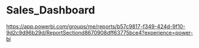 # Sales_Dashboard

https://app.powerbi.com/groups/me/reports/b57c9817-f349-424d-9f10-9d2c9d96b29d/ReportSectiond8670908dff63775bce4?experience=power-bi

